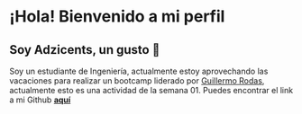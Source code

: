 # ¡Hola! Bienvenido a mi perfil
## Soy Adzicents, un gusto :handshake:
Soy un estudiante de Ingeniería, actualmente estoy aprovechando las vacaciones para realizar un bootcamp liderado por [Guillermo Rodas](https://github.com/glrodasz), actualmente esto es una actividad de la semana 01.
Puedes encontrar el link a mi Github 
[**aquí**](https://github.com/adzicents1)